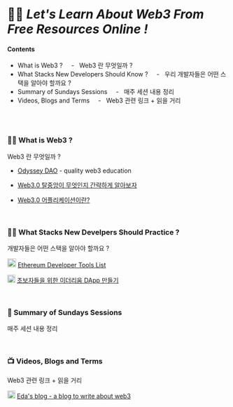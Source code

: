 # 👩‍🎤 *Let's Learn About Web3 From Free Resources Online !*

#### Contents
- What is Web3 ?  &nbsp;&nbsp;&nbsp;  -  &nbsp; Web3 란 무엇일까 ?
- What Stacks New Developers Should Know ?  &nbsp;&nbsp;&nbsp; -  &nbsp; 우리 개발자들은 어떤 스택을 알아야 할까요 ?
- Summary of Sundays Sessions &nbsp;&nbsp;&nbsp;  - &nbsp;  매주 세션 내용 정리
- Videos, Blogs and Terms  &nbsp;&nbsp;&nbsp;  - &nbsp;  Web3 관련 링크 + 읽을 거리 <!-- (#Videos-and-Terms) -->
</br>
</br>


### 🧙‍♂️ What is Web3 ? 
Web3 란 무엇일까 ?
* [Odyssey DAO](https://www.odysseydao.com/) - quality web3 education

* [Web3.0 탈중앙이 무엇인지 간략하게 알아보자](https://medium.com/coineasy/web3-0-dapp%EC%9D%98-%EA%B5%AC%EC%A1%B0-web3-0-%ED%83%88%EC%A4%91%EC%95%99-%EC%9D%B4-%EB%8F%84%EB%8C%80%EC%B2%B4-%EB%AC%B4%EC%97%87%EC%9D%B8%EC%A7%80-%EA%B8%B0%EC%88%A0%EC%A0%81%EC%9C%BC%EB%A1%9C-%EA%B0%84%EB%9E%B5%ED%95%98%EA%B2%8C-%EC%95%8C%EC%95%84%EB%B3%B4%EC%9E%90-a37f0a5f8511)
* [Web3.0 어플리케이션이란?](https://talken.io/tokens/GraphToken/forum/post/332838)


</br>

### 🏋️‍♀️ What Stacks New Develpers Should Practice ? 
개발자들은 어떤 스택을 알아야 할까요 ?

<img src="https://raw.githubusercontent.com/fabiospampinato/vscode-github-notifications-bell/master/resources/logo.png" style="width:20px;"/>  [Ethereum Developer Tools List](https://github.com/ConsenSys/ethereum-developer-tools-list) </br>

<img src="https://cdn.freebiesupply.com/images/large/2x/blogger-logo-black-transparent.png" style="width:18px;"/>  [초보자들을 위한 이더리움 DApp 만들기](https://medium.com/@weekly.teckle/%EC%B4%88%EB%B3%B4%EC%9E%90%EB%93%A4%EC%9D%84-%EC%9C%84%ED%95%9C-%EC%9D%B4%EB%8D%94%EB%A6%AC%EC%9B%80-dapp-%EB%A7%8C%EB%93%A4%EA%B8%B0-c6ddb0c6651d) </br>

<!-- 
* [초보자들을 위한 이더리움 DApp 만들기](https://medium.com/@weekly.teckle/%EC%B4%88%EB%B3%B4%EC%9E%90%EB%93%A4%EC%9D%84-%EC%9C%84%ED%95%9C-%EC%9D%B4%EB%8D%94%EB%A6%AC%EC%9B%80-dapp-%EB%A7%8C%EB%93%A4%EA%B8%B0-c6ddb0c6651d) -->

</br>


### 🍔 Summary of Sundays Sessions 
매주 세션 내용 정리 </br>


</br>

### 📺 Videos, Blogs and Terms 
Web3 관련 링크 + 읽을 거리 

<img src="https://cdn.freebiesupply.com/images/large/2x/blogger-logo-black-transparent.png" style="width:18px;"/>  [Eda's blog - a blog to write about web3](https://eda.hashnode.dev/) </br>


